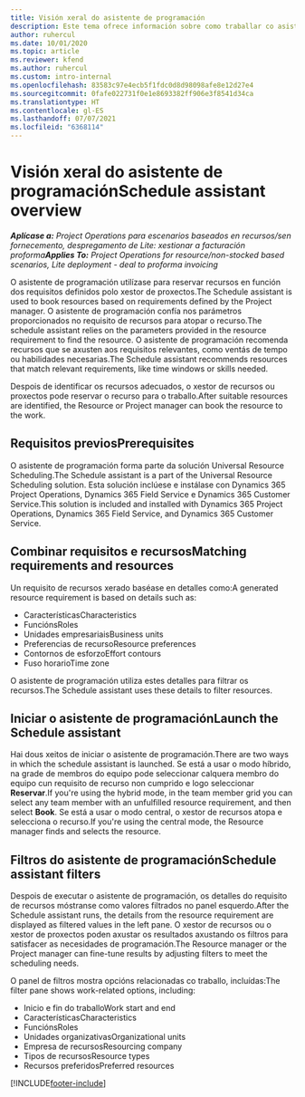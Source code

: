 ```yaml
---
title: Visión xeral do asistente de programación
description: Este tema ofrece información sobre como traballar co asistente de programación para reservar recursos.
author: ruhercul
ms.date: 10/01/2020
ms.topic: article
ms.reviewer: kfend
ms.author: ruhercul
ms.custom: intro-internal
ms.openlocfilehash: 83583c97e4ecb5f1fdc0d8d98098afe8e12d27e4
ms.sourcegitcommit: 0fafe022731f0e1e8693382ff906e3f8541d34ca
ms.translationtype: HT
ms.contentlocale: gl-ES
ms.lasthandoff: 07/07/2021
ms.locfileid: "6368114"
---
```

# <a name="schedule-assistant-overview"></a><span data-ttu-id="c7288-103">Visión xeral do asistente de programación</span><span class="sxs-lookup"><span data-stu-id="c7288-103">Schedule assistant overview</span></span>

<span data-ttu-id="c7288-104">_**Aplícase a:** Project Operations para escenarios baseados en recursos/sen fornecemento, despregamento de Lite: xestionar a facturación proforma_</span><span class="sxs-lookup"><span data-stu-id="c7288-104">_**Applies To:** Project Operations for resource/non-stocked based scenarios, Lite deployment - deal to proforma invoicing_</span></span>

<span data-ttu-id="c7288-105">O asistente de programación utilízase para reservar recursos en función dos requisitos definidos polo xestor de proxectos.</span><span class="sxs-lookup"><span data-stu-id="c7288-105">The Schedule assistant is used to book resources based on requirements defined by the Project manager.</span></span> <span data-ttu-id="c7288-106">O asistente de programación confía nos parámetros proporcionados no requisito de recursos para atopar o recurso.</span><span class="sxs-lookup"><span data-stu-id="c7288-106">The schedule assistant relies on the parameters provided in the resource requirement to find the resource.</span></span> <span data-ttu-id="c7288-107">O asistente de programación recomenda recursos que se axusten aos requisitos relevantes, como ventás de tempo ou habilidades necesarias.</span><span class="sxs-lookup"><span data-stu-id="c7288-107">The Schedule assistant recommends resources that match relevant requirements, like time windows or skills needed.</span></span>

<span data-ttu-id="c7288-108">Despois de identificar os recursos adecuados, o xestor de recursos ou proxectos pode reservar o recurso para o traballo.</span><span class="sxs-lookup"><span data-stu-id="c7288-108">After suitable resources are identified, the Resource or Project manager can book the resource to the work.</span></span>

## <a name="prerequisites"></a><span data-ttu-id="c7288-109">Requisitos previos</span><span class="sxs-lookup"><span data-stu-id="c7288-109">Prerequisites</span></span>

<span data-ttu-id="c7288-110">O asistente de programación forma parte da solución Universal Resource Scheduling.</span><span class="sxs-lookup"><span data-stu-id="c7288-110">The Schedule assistant is a part of the Universal Resource Scheduling solution.</span></span> <span data-ttu-id="c7288-111">Esta solución inclúese e instálase con Dynamics 365 Project Operations, Dynamics 365 Field Service e Dynamics 365 Customer Service.</span><span class="sxs-lookup"><span data-stu-id="c7288-111">This solution is included and installed with Dynamics 365 Project Operations, Dynamics 365 Field Service, and Dynamics 365 Customer Service.</span></span>

## <a name="matching-requirements-and-resources"></a><span data-ttu-id="c7288-112">Combinar requisitos e recursos</span><span class="sxs-lookup"><span data-stu-id="c7288-112">Matching requirements and resources</span></span>

<span data-ttu-id="c7288-113">Un requisito de recursos xerado baséase en detalles como:</span><span class="sxs-lookup"><span data-stu-id="c7288-113">A generated resource requirement is based on details such as:</span></span>

-   <span data-ttu-id="c7288-114">Características</span><span class="sxs-lookup"><span data-stu-id="c7288-114">Characteristics</span></span>
-   <span data-ttu-id="c7288-115">Funcións</span><span class="sxs-lookup"><span data-stu-id="c7288-115">Roles</span></span>
-   <span data-ttu-id="c7288-116">Unidades empresariais</span><span class="sxs-lookup"><span data-stu-id="c7288-116">Business units</span></span>
-   <span data-ttu-id="c7288-117">Preferencias de recurso</span><span class="sxs-lookup"><span data-stu-id="c7288-117">Resource preferences</span></span>
-   <span data-ttu-id="c7288-118">Contornos de esforzo</span><span class="sxs-lookup"><span data-stu-id="c7288-118">Effort contours</span></span>
-   <span data-ttu-id="c7288-119">Fuso horario</span><span class="sxs-lookup"><span data-stu-id="c7288-119">Time zone</span></span>

<span data-ttu-id="c7288-120">O asistente de programación utiliza estes detalles para filtrar os recursos.</span><span class="sxs-lookup"><span data-stu-id="c7288-120">The Schedule assistant uses these details to filter resources.</span></span>

## <a name="launch-the-schedule-assistant"></a><span data-ttu-id="c7288-121">Iniciar o asistente de programación</span><span class="sxs-lookup"><span data-stu-id="c7288-121">Launch the Schedule assistant</span></span>

<span data-ttu-id="c7288-122">Hai dous xeitos de iniciar o asistente de programación.</span><span class="sxs-lookup"><span data-stu-id="c7288-122">There are two ways in which the schedule assistant is launched.</span></span> <span data-ttu-id="c7288-123">Se está a usar o modo híbrido, na grade de membros do equipo pode seleccionar calquera membro do equipo cun requisito de recurso non cumprido e logo seleccionar **Reservar**.</span><span class="sxs-lookup"><span data-stu-id="c7288-123">If you're using the hybrid mode, in the team member grid you can select any team member with an unfulfilled resource requirement, and then select **Book**.</span></span> <span data-ttu-id="c7288-124">Se está a usar o modo central, o xestor de recursos atopa e selecciona o recurso.</span><span class="sxs-lookup"><span data-stu-id="c7288-124">If you're using the central mode, the Resource manager finds and selects the resource.</span></span>

## <a name="schedule-assistant-filters"></a><span data-ttu-id="c7288-125">Filtros do asistente de programación</span><span class="sxs-lookup"><span data-stu-id="c7288-125">Schedule assistant filters</span></span>

<span data-ttu-id="c7288-126">Despois de executar o asistente de programación, os detalles do requisito de recursos móstranse como valores filtrados no panel esquerdo.</span><span class="sxs-lookup"><span data-stu-id="c7288-126">After the Schedule assistant runs, the details from the resource requirement are displayed as filtered values in the left pane.</span></span> <span data-ttu-id="c7288-127">O xestor de recursos ou o xestor de proxectos poden axustar os resultados axustando os filtros para satisfacer as necesidades de programación.</span><span class="sxs-lookup"><span data-stu-id="c7288-127">The Resource manager or the Project manager can fine-tune results by adjusting filters to meet the scheduling needs.</span></span>

<span data-ttu-id="c7288-128">O panel de filtros mostra opcións relacionadas co traballo, incluídas:</span><span class="sxs-lookup"><span data-stu-id="c7288-128">The filter pane shows work-related options, including:</span></span>

-   <span data-ttu-id="c7288-129">Inicio e fin do traballo</span><span class="sxs-lookup"><span data-stu-id="c7288-129">Work start and end</span></span>
-   <span data-ttu-id="c7288-130">Características</span><span class="sxs-lookup"><span data-stu-id="c7288-130">Characteristics</span></span>
-   <span data-ttu-id="c7288-131">Funcións</span><span class="sxs-lookup"><span data-stu-id="c7288-131">Roles</span></span>
-   <span data-ttu-id="c7288-132">Unidades organizativas</span><span class="sxs-lookup"><span data-stu-id="c7288-132">Organizational units</span></span>
-   <span data-ttu-id="c7288-133">Empresa de recursos</span><span class="sxs-lookup"><span data-stu-id="c7288-133">Resourcing company</span></span>
-   <span data-ttu-id="c7288-134">Tipos de recursos</span><span class="sxs-lookup"><span data-stu-id="c7288-134">Resource types</span></span>
-   <span data-ttu-id="c7288-135">Recursos preferidos</span><span class="sxs-lookup"><span data-stu-id="c7288-135">Preferred resources</span></span>


[!INCLUDE[footer-include](../includes/footer-banner.md)]